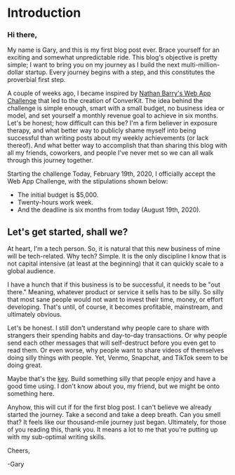 # Introduction

### Hi there,

My name is Gary, and this is my first blog post ever. Brace yourself for an exciting and somewhat unpredictable ride. This blog's objective is pretty simple; I want to bring you on my journey as I build the next multi-million-dollar startup. Every journey begins with a step, and this constitutes the proverbial first step. 

A couple of weeks ago, I became inspired by [Nathan Barry's Web App Challenge][1] that led to the creation of ConverKit. The idea behind the challenge is simple enough, smart with a small budget, no business idea or model, and set yourself a monthly revenue goal to achieve in six months. Let's be honest; how difficult can this be? I'm a firm believer in exposure therapy, and what better way to publicly shame myself into being successful than writing posts about my weekly achievements (or lack thereof). And what better way to accomplish that than sharing this blog with all my friends, coworkers, and people I've never met so we can all walk through this journey together. 

Starting the challenge
Today, February 19th, 2020, I officially accept the Web App Challenge, with the stipulations shown below:
- The initial budget is $5,000.
- Twenty-hours work week. 
- And the deadline is six months from today (August 19th, 2020). 

##  Let's get started, shall we? 

At heart, I'm a tech person. So, it is natural that this new business of mine will be tech-related. Why tech? Simple. It is the only discipline I know that is not capital intensive (at least at the beginning) that it can quickly scale to a global audience. 

I have a hunch that if this business is to be successful, it needs to be "out there." Meaning, whatever product or service it sells has to be silly. So silly that most sane people would not want to invest their time, money, or effort developing. That's until, of course, it becomes profitable, mainstream, and ultimately obvious. 

Let's be honest. I still don't understand why people care to share with strangers their spending habits and day-to-day transactions. Or why people send each other messages that will self-destruct before you even get to read them. Or even worse, why people want to share videos of themselves doing silly things with people. Yet, Venmo, Snapchat, and TikTok seem to be doing great. 

Maybe that's the [key][2]. Build something silly that people enjoy and have a good time using. I don't know about you, my friend, but we might be onto something here.

Anyhow, this will cut if for the first blog post. I can't believe we already started the journey. Take a second and take a deep breath. Can you smell that? It feels like our thousand-mile journey just began. Ultimately, for those of you reading this, thank you. It means a lot to me that you're putting up with my sub-optimal writing skills.

Cheers,

-Gary


[1]: https://nathanbarry.com/category/the-web-app-challenge/
[2]: https://sivers.org/multiply

